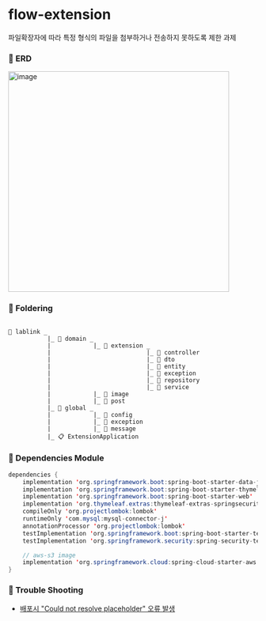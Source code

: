 # flow-extension
파일확장자에 따라 특정 형식의 파일을 첨부하거나 전송하지 못하도록 제한 과제

### 📑 ERD

<img width="446" alt="image" src="https://github.com/thals0/flow-extension/assets/101865071/a5f08f5a-a82c-4e84-a562-c898df30ea5b">

### 📁 Foldering

```

📁 lablink _ 
           |_ 📁 domain _ 
           |            |_ 📁 extension _
           |                           |_ 📁 controller
           |                           |_ 📁 dto
           |                           |_ 📁 entity
           |                           |_ 📁 exception
           |                           |_ 📁 repository
           |                           |_ 📁 service
           |            |_ 📁 image
           |            |_ 📁 post
           |_ 📁 global _ 
           |            |_ 📁 config
           |            |_ 📁 exception
           |            |_ 📁 message
           |_ 📋 ExtensionApplication

```

###  📌 Dependencies Module
``` java
dependencies {
    implementation 'org.springframework.boot:spring-boot-starter-data-jpa'
    implementation 'org.springframework.boot:spring-boot-starter-thymeleaf'
    implementation 'org.springframework.boot:spring-boot-starter-web'
    implementation 'org.thymeleaf.extras:thymeleaf-extras-springsecurity5'
    compileOnly 'org.projectlombok:lombok'
    runtimeOnly 'com.mysql:mysql-connector-j'
    annotationProcessor 'org.projectlombok:lombok'
    testImplementation 'org.springframework.boot:spring-boot-starter-test'
    testImplementation 'org.springframework.security:spring-security-test'

    // aws-s3 image
    implementation 'org.springframework.cloud:spring-cloud-starter-aws:2.2.6.RELEASE'
}
```

### 🔫 Trouble Shooting
- [배포시 "Could not resolve placeholder" 오류 발생](https://thals.tistory.com/196)
